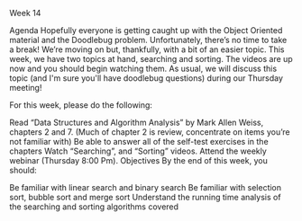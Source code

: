 Week 14
 
Agenda
Hopefully everyone is getting caught up with the Object Oriented material and the Doodlebug problem.  Unfortunately, there’s no time to take a break!  We’re moving on but, thankfully, with a bit of an easier topic.  This week, we have two topics at hand, searching and sorting.  The videos are up now and you should begin watching them.  As usual, we will discuss this topic (and I'm sure you'll have doodlebug questions) during our Thursday meeting!

For this week, please do the following:

Read “Data Structures and Algorithm Analysis” by Mark Allen Weiss, chapters 2 and 7. (Much of chapter 2 is review, concentrate on items you’re not familiar with)
Be able to answer all of the self-test exercises in the chapters
Watch “Searching”, and “Sorting” videos. 
Attend the weekly webinar (Thursday 8:00 Pm). 
Objectives
By the end of this week, you should:

Be familiar with linear search and binary search
Be familiar with selection sort, bubble sort and merge sort
Understand the running time analysis of the searching and sorting algorithms covered